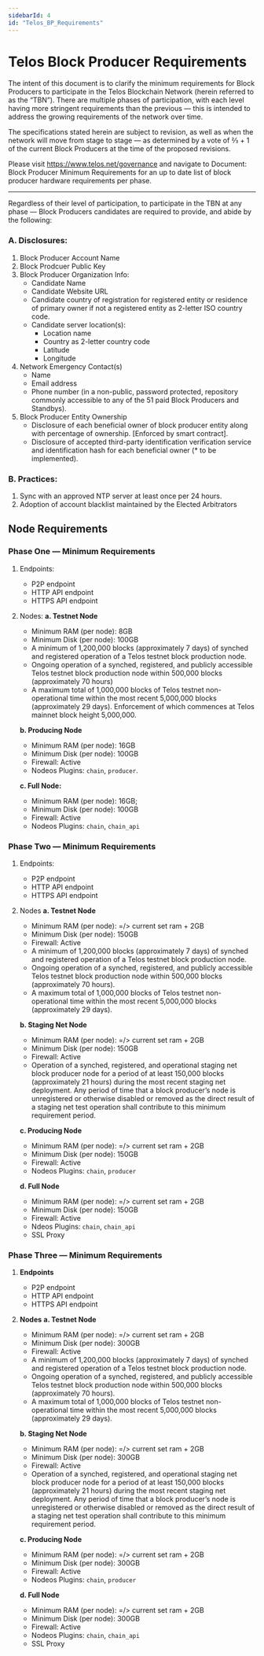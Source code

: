 ```yaml
---
sidebarId: 4
id: "Telos_BP_Requirements"
---
```


# Telos Block Producer Requirements

The intent of this document is to clarify the minimum requirements for Block Producers to participate in the Telos Blockchain Network (herein referred to as the “TBN”). There are multiple phases of participation, with each level having more stringent requirements than the previous — this is intended to address the growing requirements of the network over time.

The specifications stated herein are subject to revision, as well as when the network will move from stage to stage — as determined by a vote of ⅔ + 1 of the current Block Producers at the time of the proposed revisions.

Please visit https://www.telos.net/governance and navigate to Document: Block Producer Minimum Requirements for an up to date list of block producer hardware requirements per phase.

----                                          ------           

Regardless of their level of participation, to participate in the TBN at any phase — Block Producers candidates are required to provide, and abide by the following:

### A. Disclosures:

1. Block Producer Account Name
2. Block Prodcuer Public Key
3. Block Producer Organization Info: 
   - Candidate Name 
   - Candidate Website URL
   - Candidate country of registration for registered entity or residence of primary owner if not a registered entity as 2-letter ISO country code.
   - Candidate server location(s):
     - Location name
     - Country as 2-letter country code
     - Latitude
     - Longitude 
4.  Network Emergency Contact(s)
    - Name
    - Email address
    - Phone number (in a non-public, password protected, repository commonly accessible to any of the 51 paid Block Producers and Standbys).
5. Block Producer Entity Ownership
   - Disclosure of each beneficial owner of block producer entity along with percentage of ownership. [Enforced by smart contract].
   - Disclosure of accepted third-party identification verification service and identification hash for each beneficial owner (* to be implemented).

### B. Practices: 
1. Sync with an approved NTP server at least once per 24 hours.
2. Adoption of account blacklist maintained by the Elected Arbitrators

## Node Requirements
### Phase One — Minimum Requirements
1. Endpoints:
   - P2P endpoint
   - HTTP API endpoint
   - HTTPS API endpoint
2. Nodes:
    **a. Testnet Node**
    - Minimum RAM (per node): 8GB
    - Minimum Disk (per node): 100GB
    - A minimum of 1,200,000 blocks (approximately 7 days) of synched and registered operation of a Telos testnet block production node.
    - Ongoing operation of a synched, registered, and publicly accessible Telos testnet block production node within 500,000 blocks (approximately 70 hours)
    - A maximum total of 1,000,000 blocks of Telos testnet non-operational time within the most recent 5,000,000 blocks (approximately 29 days). Enforcement of which commences at Telos mainnet block height 5,000,000.
   
   **b. Producing Node**
   - Minimum RAM (per node): 16GB
   - Minimum Disk (per node): 100GB
   - Firewall: Active
   - Nodeos Plugins: `chain`, `producer`.
    
    **c. Full Node:**
    - Minimum RAM (per node): 16GB;
    - Minimum Disk (per node): 100GB
    - Firewall: Active
    - Nodeos Plugins: `chain`, `chain_api`


### Phase Two — Minimum Requirements
1. Endpoints:
   - P2P endpoint
   - HTTP API endpoint
   - HTTPS API endpoint
2. Nodes
    **a. Testnet Node**
    - Minimum RAM (per node): =/> current set ram + 2GB
    - Minimum Disk (per node): 150GB
    - Firewall: Active
    - A minimum of 1,200,000 blocks (approximately 7 days) of synched and registered operation of a Telos testnet block production node.
    - Ongoing operation of a synched, registered, and publicly accessible Telos testnet block production node within 500,000 blocks (approximately 70 hours).
    - A maximum total of 1,000,000 blocks of Telos testnet non-operational time within the most recent 5,000,000 blocks (approximately 29 days).
   
   **b. Staging Net Node**
   - Minimum RAM (per node): =/> current set ram + 2GB
   - Minimum Disk (per node): 150GB
   - Firewall: Active
   - Operation of a synched, registered, and operational staging net block producer node for a period of at least 150,000 blocks (approximately 21 hours) during the most recent staging net deployment. Any period of time that a block producer’s node is unregistered or otherwise disabled or removed as the direct result of a staging net test operation shall contribute to this minimum requirement period.
    
    **c. Producing Node**
    - Minimum RAM (per node): =/> current set ram + 2GB
    - Minimum Disk (per node): 150GB
    - Firewall: Active
    - Nodeos Plugins: `chain`, `producer`
    
    **d. Full Node**
    - Minimum RAM (per node): =/> current set ram + 2GB
    - Minimum Disk (per node): 150GB
    - Firewall: Active
    - Ndeos Plugins: `chain`, `chain_api`
    - SSL Proxy


### Phase Three — Minimum Requirements

1. **Endpoints**
   - P2P endpoint
   - HTTP API endpoint
   - HTTPS API endpoint
2. **Nodes**
    **a. Testnet Node**
    - Minimum RAM (per node): =/> current set ram + 2GB
    - Minimum Disk (per node): 300GB
    - Firewall: Active
    - A minimum of 1,200,000 blocks (approximately 7 days) of synched and registered operation of a Telos testnet block production node.
    - Ongoing operation of a synched, registered, and publicly accessible Telos testnet block production node within 500,000 blocks (approximately 70 hours).
    - A maximum total of 1,000,000 blocks of Telos testnet non-operational time within the most recent 5,000,000 blocks (approximately 29 days).
    
    **b. Staging Net Node**
    - Minimum RAM (per node): =/> current set ram + 2GB
    - Minimum Disk (per node): 300GB
    - Firewall: Active
    - Operation of a synched, registered, and operational staging net block producer node for a period of at least 150,000 blocks (approximately 21 hours) during the most recent staging net deployment. Any period of time that a block producer’s node is unregistered or otherwise disabled or removed as the direct result of a staging net test operation shall contribute to this minimum requirement period.
    
    **c. Producing Node**
    - Minimum RAM (per node): =/> current set ram + 2GB
    - Minimum Disk (per node): 300GB
    - Firewall: Active
    - Nodeos Plugins: `chain`, `producer`
    
    **d. Full Node**
    - Minimum RAM (per node): =/> current set ram + 2GB
    - Minimum Disk (per node): 300GB
    - Firewall: Active
    - Nodeos Plugins: `chain`, `chain_api`
    - SSL Proxy


